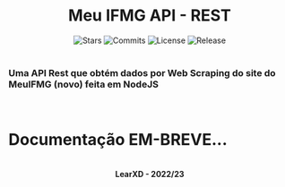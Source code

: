 <h1 align="center">Meu IFMG API - REST</h1>

<div align="center">
    <img src="https://img.shields.io/github/stars/LearXD/MeuIFMGApi?style=social" alt="Stars">
    <img src="https://img.shields.io/github/commit-activity/m/LearXD/MeuIFMGApi" alt="Commits">
    <img src="https://img.shields.io/github/license/LearXD/MeuIFMGApi" alt="License">
    <img src="https://img.shields.io/github/v/release/LearXD/MeuIFMGApi" alt="Release">
</div>
<br>


### Uma API Rest que obtém dados por Web Scraping do site do MeuIFMG (novo) feita em NodeJS

<br>

# Documentação EM-BREVE...

<br>

<div align="center">
    <b>LearXD - 2022/23</b>
</div>